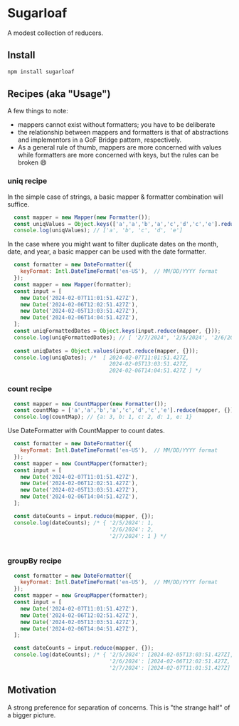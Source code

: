 # Sugarloaf
A modest collection of reducers.

## Install

```bash
npm install sugarloaf
```

## Recipes (aka "Usage")

A few things to note:
* mappers cannot exist without formatters; you have to be deliberate
* the relationship between mappers and formatters is that of abstractions and 
  implementors in a GoF Bridge pattern, respectively. 
* As a general rule of thumb, mappers are more concerned with values while formatters
  are more concerned with keys, but the rules can be broken :smile: 

### uniq recipe

In the simple case of strings, a basic mapper & formatter combination will suffice.

```js
  const mapper = new Mapper(new Formatter());
  const uniqValues = Object.keys(['a','a','b','a','c','d','c','e'].reduce(mapper, {}));
  console.log(uniqValues); // ['a', 'b', 'c', 'd', 'e']
```

In the case where you might want to filter duplicate dates on the month, date, and year, a
basic mapper can be used with the date formatter. 

```js
  const formatter = new DateFormatter({
    keyFormat: Intl.DateTimeFormat('en-US'),  // MM/DD/YYYY format
  });
  const mapper = new Mapper(formatter);
  const input = [ 
    new Date('2024-02-07T11:01:51.427Z'), 
    new Date('2024-02-06T12:02:51.427Z'),
    new Date('2024-02-05T13:03:51.427Z'), 
    new Date('2024-02-06T14:04:51.427Z'),
  ];
  const uniqFormattedDates = Object.keys(input.reduce(mapper, {}));
  console.log(uniqFormattedDates); // [ '2/7/2024', '2/5/2024', '2/6/2024' ]
  
  const uniqDates = Object.values(input.reduce(mapper, {}));
  console.log(uniqDates); /*  [ 2024-02-07T11:01:51.427Z, 
                                2024-02-05T13:03:51.427Z, 
                                2024-02-06T14:04:51.427Z ] */
```

### count recipe

```js
  const mapper = new CountMapper(new Formatter());
  const countMap = ['a','a','b','a','c','d','c','e'].reduce(mapper, {});
  console.log(countMap); // {a: 3, b: 1, c: 2, d: 1, e: 1}
```

Use DateFormatter with CountMapper to count dates. 
```js
  const formatter = new DateFormatter({
    keyFormat: Intl.DateTimeFormat('en-US'),  // MM/DD/YYYY format
  });
  const mapper = new CountMapper(formatter);
  const input = [ 
    new Date('2024-02-07T11:01:51.427Z'), 
    new Date('2024-02-06T12:02:51.427Z'),
    new Date('2024-02-05T13:03:51.427Z'), 
    new Date('2024-02-06T14:04:51.427Z'),
  ];

  const dateCounts = input.reduce(mapper, {});
  console.log(dateCounts); /* { '2/5/2024': 1, 
                                '2/6/2024': 2, 
                                '2/7/2024': 1 } */
  
```

### groupBy recipe

```js
  const formatter = new DateFormatter({
    keyFormat: Intl.DateTimeFormat('en-US'),  // MM/DD/YYYY format
  });
  const mapper = new GroupMapper(formatter);
  const input = [ 
    new Date('2024-02-07T11:01:51.427Z'), 
    new Date('2024-02-06T12:02:51.427Z'),
    new Date('2024-02-05T13:03:51.427Z'), 
    new Date('2024-02-06T14:04:51.427Z'),
  ];

  const dateCounts = input.reduce(mapper, {});
  console.log(dateCounts); /* { '2/5/2024': [2024-02-05T13:03:51.427Z],
                                '2/6/2024': [2024-02-06T12:02:51.427Z, 2024-02-06T14:04:51.427Z], 
                                '2/7/2024': [2024-02-07T11:01:51.427Z] } */
```


## Motivation
A strong preference for separation of concerns. This is "the strange half" of a bigger picture.

